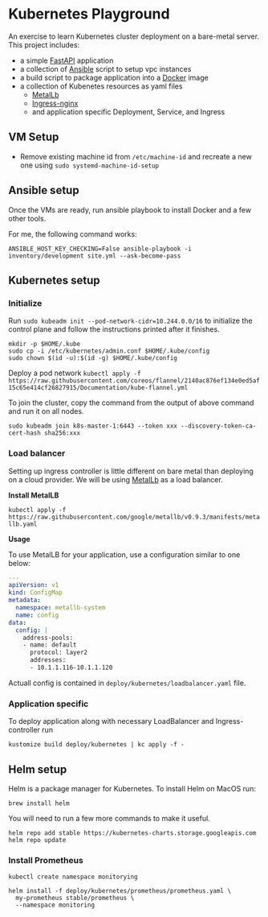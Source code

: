 # Kubernetes Playground

An exercise to learn Kubernetes cluster deployment on a bare-metal server. This project includes:
 - a simple [FastAPI](https://fastapi.tiangolo.com/) application 
 - a collection of [Ansible](https://www.ansible.com/) script to setup vpc instances
 - a build script to package application into a [Docker](https://docker.com) image
 - a collection of Kubenetes resources as yaml files
    - [MetalLb](https://metallb.universe.tf/)
    - [Ingress-nginx](https://github.com/kubernetes/ingress-nginx)
    - and application specific Deployment, Service, and Ingress


## VM Setup

 - Remove existing machine id from `/etc/machine-id` and recreate a new one using `sudo systemd-machine-id-setup`

## Ansible setup

Once the VMs are ready, run ansible playbook to install Docker and a few other tools.

For me, the following command works:

```shell
ANSIBLE_HOST_KEY_CHECKING=False ansible-playbook -i inventory/development site.yml --ask-become-pass
```

## Kubernetes setup

### Initialize

Run `sudo kubeadm init --pod-network-cidr=10.244.0.0/16` to initialize the control plane and follow the instructions printed after it finishes.

```shell
mkdir -p $HOME/.kube
sudo cp -i /etc/kubernetes/admin.conf $HOME/.kube/config
sudo chown $(id -u):$(id -g) $HOME/.kube/config
```

Deploy a pod network
`kubectl apply -f https://raw.githubusercontent.com/coreos/flannel/2140ac876ef134e0ed5af15c65e414cf26827915/Documentation/kube-flannel.yml`

To join the cluster, copy the command from the output of above command and run it on all nodes.

`sudo kubeadm join k8s-master-1:6443 --token xxx --discovery-token-ca-cert-hash sha256:xxx`

### Load balancer

Setting up ingress controller is little different on bare metal than deploying on a cloud provider. We will be using [MetalLb](https://metallb.universe.tf/) as a load balancer.

**Install MetalLB**

`kubectl apply -f https://raw.githubusercontent.com/google/metallb/v0.9.3/manifests/metallb.yaml`

**Usage**

To use MetalLB for your application, use a configuration similar to one below:

```yaml
---
apiVersion: v1
kind: ConfigMap
metadata:
  namespace: metallb-system
  name: config
data:
  config: |
    address-pools:
    - name: default
      protocol: layer2
      addresses:
      - 10.1.1.116-10.1.1.120
```

Actuall config is contained in `deploy/kubernetes/loadbalancer.yaml` file.

### Application specific

To deploy application along with necessary LoadBalancer and Ingress-controller run

```shell
kustomize build deploy/kubernetes | kc apply -f -
```


## Helm setup

Helm is a package manager for Kubernetes. To install Helm on MacOS run:

`brew install helm`

You will need to run a few more commands to make it useful.

```shell
helm repo add stable https://kubernetes-charts.storage.googleapis.com
helm repo update
```


### Install Prometheus

``` shell
kubectl create namespace monitorying

helm install -f deploy/kubernetes/prometheus/prometheus.yaml \
  my-prometheus stable/prometheus \
  --namespace monitoring
```

